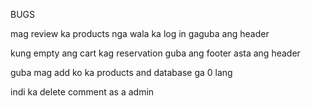 BUGS

mag review ka products nga wala ka log in gaguba ang header

kung empty ang cart kag reservation guba ang footer asta ang header

guba mag add ko ka products and database ga 0 lang

indi ka delete comment as a admin
